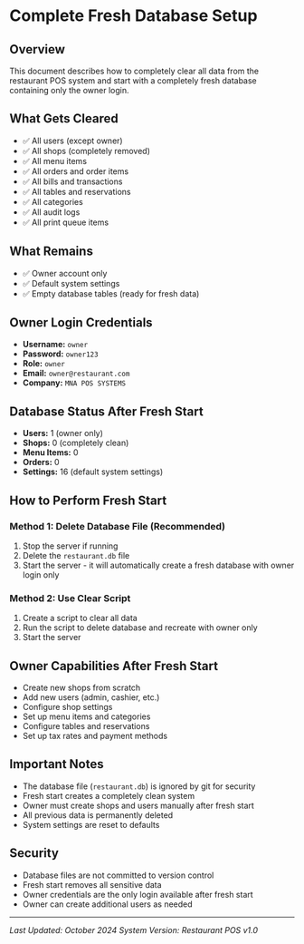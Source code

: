 # Complete Fresh Database Setup

## Overview
This document describes how to completely clear all data from the restaurant POS system and start with a completely fresh database containing only the owner login.

## What Gets Cleared
- ✅ All users (except owner)
- ✅ All shops (completely removed)
- ✅ All menu items
- ✅ All orders and order items
- ✅ All bills and transactions
- ✅ All tables and reservations
- ✅ All categories
- ✅ All audit logs
- ✅ All print queue items

## What Remains
- ✅ Owner account only
- ✅ Default system settings
- ✅ Empty database tables (ready for fresh data)

## Owner Login Credentials
- **Username:** `owner`
- **Password:** `owner123`
- **Role:** `owner`
- **Email:** `owner@restaurant.com`
- **Company:** `MNA POS SYSTEMS`

## Database Status After Fresh Start
- **Users:** 1 (owner only)
- **Shops:** 0 (completely clean)
- **Menu Items:** 0
- **Orders:** 0
- **Settings:** 16 (default system settings)

## How to Perform Fresh Start

### Method 1: Delete Database File (Recommended)
1. Stop the server if running
2. Delete the `restaurant.db` file
3. Start the server - it will automatically create a fresh database with owner login only

### Method 2: Use Clear Script
1. Create a script to clear all data
2. Run the script to delete database and recreate with owner only
3. Start the server

## Owner Capabilities After Fresh Start
- Create new shops from scratch
- Add new users (admin, cashier, etc.)
- Configure shop settings
- Set up menu items and categories
- Configure tables and reservations
- Set up tax rates and payment methods

## Important Notes
- The database file (`restaurant.db`) is ignored by git for security
- Fresh start creates a completely clean system
- Owner must create shops and users manually after fresh start
- All previous data is permanently deleted
- System settings are reset to defaults

## Security
- Database files are not committed to version control
- Fresh start removes all sensitive data
- Owner credentials are the only login available after fresh start
- Owner can create additional users as needed

---
*Last Updated: October 2024*
*System Version: Restaurant POS v1.0*
